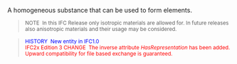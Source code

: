 ﻿A homogeneous substance that can be used to form elements.

> <small>NOTE&nbsp;
In this IFC Release only
isotropic materials are allowed for. In future releases also anisotropic
materials and their usage may be considered.</small>

> <font color="#0000ff"><small>HISTORY&nbsp;
New entity in IFC1.0</small><br>
  </font><small><font color="#ff0000">IFC2x Edition 3 CHANGE&nbsp;
The inverse attribute <i>HasRepresentation</i> has been added.
Upward compatibility for file based exchange is guaranteed.</font></small>
